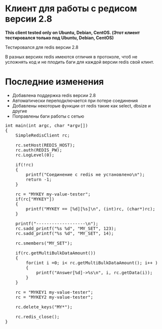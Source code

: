 <h1>Клиент для работы с редисом версии 2.8</h1>

<b>
This client tested only on Ubuntu, Debian, CentOS. (Этот клиент тестировался только под Ubuntu, Debian, CentOS)
</b>

<p>Тестировался для redis версии 2.8</p>
<p>В разных версиях redis имеются отличия в протоколе, чтоб не усложнять код и не плодить баги для каждой версии redis свой клинт.</p>

<h1>Последние изменения</h1>
<p>
<ul>
    <li>Добавлена поддержка redis версии 2.8</li>
    <li>Автоматически переподключается при потере соединения</li>
    <li>Добавлены некоторые функции от redis такие как select, dbsize и другие</li>
    <li>Поправлены баги работы с сетью</li>
</ul>
</p>

<pre>
int main(int argc, char *argv[])
{
    SimpleRedisClient rc;
  
    rc.setHost(REDIS_HOST);
    rc.auth(REDIS_PW);
    rc.LogLevel(0);

    if(!rc)
    {
        printf("Соединение с redis не установлено\n");
        return -1;
    }
    
    rc = "MYKEY my-value-tester";
    if(rc["MYKEY"])
    {
        printf("MYKEY == [%d][%s]\n", (int)rc, (char*)rc);
    }
  
    printf("-------------------\n");
    rc.sadd_printf("%s %d", "MY_SET", 123);
    rc.sadd_printf("%s %d", "MY_SET", 14);

    rc.smembers("MY_SET");

    if(rc.getMultiBulkDataAmount())
    {
        for(int i =0; i< rc.getMultiBulkDataAmount(); i++ )
        {
            printf("Answer[%d]->%s\n", i, rc.getData(i));
        }
    }

    rc = "MYKEY1 my-value-tester";
    rc = "MYKEY2 my-value-tester";

    rc.delete_keys("MY*");
     
    rc.redis_close();
}
</pre>

